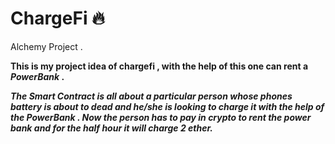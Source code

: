 # ChargeFi 🔥
Alchemy Project .




**This is my project idea of chargefi , with the help of this one can rent a _PowerBank_ .**

***The Smart Contract is all about a particular person whose phones battery is about to dead and he/she is looking to charge it with the help of the PowerBank .
Now the person has to pay in crypto to rent the power bank and for the half hour it will charge 2 ether.***
